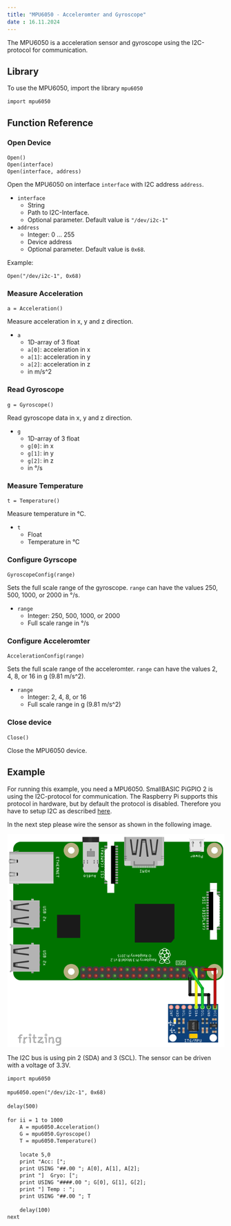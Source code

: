 ```yaml
---
title: "MPU6050 - Acceleromter and Gyroscope"
date : 16.11.2024
---
```


The MPU6050 is a acceleration sensor and gyroscope using
the I2C-protocol for communication.

## Library

To use the MPU6050, import the library `mpu6050`

```SmallBASIC
import mpu6050
```

## Function Reference

### Open Device

```
Open()
Open(interface)
Open(interface, address)
```

Open the MPU6050 on interface `interface` with I2C address `address`.

- `interface`
  - String
  - Path to I2C-Interface.
  - Optional parameter. Default value is `"/dev/i2c-1"`
- `address`
  - Integer: 0 ... 255
  - Device address
  - Optional parameter. Default value is `0x68`.

Example:

```SmallBASIC
Open("/dev/i2c-1", 0x68)
```

### Measure Acceleration

```
a = Acceleration()
```

Measure acceleration in x, y and z direction.

- `a`
  - 1D-array of 3 float
  - `a[0]`: acceleration in x
  - `a[1]`: acceleration in y
  - `a[2]`: acceleration in z
  - in m/s^2


### Read Gyroscope

```
g = Gyroscope()
```

Read gyroscope data in x, y and z direction.

- `g`
  - 1D-array of 3 float
  - `g[0]`: in x
  - `g[1]`: in y
  - `g[2]`: in z
  - in °/s


### Measure Temperature

```
t = Temperature()
```

Measure temperature in °C.

- `t`
  - Float
  - Temperature in °C


### Configure Gyrscope

```
GyroscopeConfig(range)
```

Sets the full scale range of the gyroscope. `range` can have the
values 250, 500, 1000, or 2000 in °/s.

- `range`
  - Integer: 250, 500, 1000, or 2000
  - Full scale range in °/s

### Configure Acceleromter

```
AccelerationConfig(range)
```

Sets the full scale range of the acceleromter. `range` can have the
values 2, 4, 8, or 16 in g (9.81 m/s^2).

- `range`
  - Integer: 2, 4, 8, or 16
  - Full scale range in g (9.81 m/s^2)


### Close device

```
Close()
```

Close the MPU6050 device.


## Example

For running this example, you need a MPU6050. SmallBASIC
PiGPIO 2 is using the I2C-protocol for communication. The
Raspberry Pi supports this protocol in hardware, but by
default the protocol is disabled. Therefore you have to
setup I2C as described [here](./setupi2c.html).

In the next step please wire the sensor as shown in the
following image.

![Wiring MPU6050](./images/mpu6050_wiring.png)

The I2C bus is using pin 2 (SDA) and 3 (SCL). The sensor can be
driven with a voltage of 3.3V. 

```SmallBasic
import mpu6050

mpu6050.open("/dev/i2c-1", 0x68)

delay(500)

for ii = 1 to 1000
    A = mpu6050.Acceleration()
    G = mpu6050.Gyroscope()
    T = mpu6050.Temperature()

    locate 5,0
    print "Acc: [";
    print USING "##.00 "; A[0], A[1], A[2];
    print "]  Gryo: [";
    print USING "####.00 "; G[0], G[1], G[2];
    print "] Temp : ";
    print USING "##.00 "; T

    delay(100)
next

```
